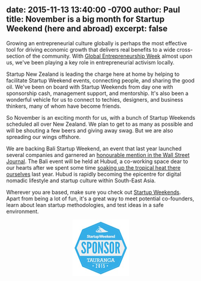 date: 2015-11-13 13:40:00 -0700
author: Paul
title: November is a big month for Startup Weekend (here and abroad)
excerpt: false
----

Growing an entrepreneurial culture globally is perhaps the most effective tool for driving economic growth that delivers real benefits to a wide cross-section of the community. With [Global Entrepreneurship Week](http://wearegen.co/gew/host-countries-prepare-global-entrepreneurship-week) almost upon us, we've been playing a key role in entrepreneurial activism locally.

Startup New Zealand is leading the charge here at home by helping to facilitate Startup Weekend events, connecting people, and sharing the good oil. We've been on board with Startup Weekends from day one with sponsorship cash, management support, and mentorship. It's also been a wonderful vehicle for us to connect to techies, designers, and business thinkers, many of whom have become friends.

So November is an exciting month for us, with a bunch of Startup Weekends scheduled all over New Zealand. We plan to get to as many as possible and will be shouting a few beers and giving away swag. But we are also spreading our wings offshore. 

We are backing Bali Startup Weekend, an event that last year launched several companies and garnered an [honourable mention in the Wall Street Journal](http://blogs.wsj.com/indonesiarealtime/2014/11/17/5-startup-ideas-born-in-bali-in-one-weekend/). The Bali event will be held at Hubud, a co-working space dear to our hearts after we spent some time [soaking up the tropical heat there ourselves](https://iwantmyname.com/blog/2014/11/bali-trip.html) last year. Hubud is rapidly becoming the epicentre for digital nomadic lifestyle and startup culture within South-East Asia.

Wherever you are based, make sure you check out [Startup Weekends](https://startupweekend.org). Apart from being a lot of fun, it's a great way to meet potential co-founders, learn about lean startup methodologies, and test ideas in a safe environment. 

<img alt="Startup Weekend badge" src="/media/2015-11-13-badge-sponsor.jpg" style="margin: 0 auto; display: block;">
